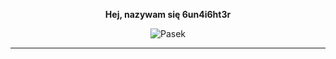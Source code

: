 <p align="center">
  <b>Hej, nazywam się 6un4i6ht3r</b>
</p>

<p align="center">
  <img src="https://i.ibb.co/nw1H8KF/image.png" alt="Pasek" />
</p>

***
